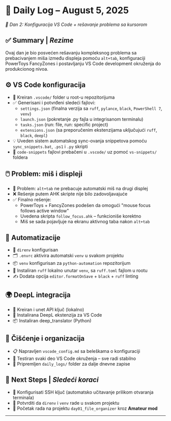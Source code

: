 # 🧠 Daily Log – August 5, 2025  
_📍 Dan 2: Konfiguracija VS Code + rešavanje problema sa kursorom_

## ✅ Summary | _Rezime_
Ovaj dan je bio posvećen rešavanju kompleksnog problema sa prebacivanjem miša između displeja pomoću `alt+tab`, konfiguraciji PowerToys FancyZones i postavljanju VS Code development okruženja do produkcionog nivoa.

## ⚙️ VS Code konfiguracija

- 📁 Kreiran `.vscode/` folder u root-u repozitorijuma
- ✅ Generisani i potvrđeni sledeći fajlovi:
  - `settings.json` (finalna verzija sa `ruff`, `pylance`, `black`, `PowerShell 7`, `venv`)
  - `launch.json` (pokretanje .py fajla u integrisanom terminalu)
  - `tasks.json` (run: file, run: specific project)
  - `extensions.json` (sa preporučenim ekstenzijama uključujući `ruff`, `black`, `deepl`)
- 💡 Uveden sistem automatskog sync-ovanja snippetova pomoću `sync_snippets.bat`, `.ps1` i `.py` skripti
- 📌 `code-snippets` fajlovi prebačeni u `.vscode/` uz pomoć `vs-snippets/` foldera

## 🖱️ Problem: miš i displeji

- 🚫 Problem: `alt+tab` ne prebacuje automatski miš na drugi displej
- ❌ Rešenje putem AHK skripte nije bilo zadovoljavajuće
- ✅ Finalno rešenje:
  - PowerToys + FancyZones podešen da omogući "mouse focus follows active window"
  - Uvedena skripta `follow_focus.ahk` – funkcioniše korektno
  - Miš se sada pojavljuje na ekranu aktivnog taba nakon `alt+tab`

## 🧠 Automatizacije

- 🧩 `direnv` konfigurisan
- 🗂️ `.envrc` aktivira automatski `venv` u svakom projektu
- 📦 `venv` konfigurisan za `python-automation` repozitorijum
- 🐍 Instaliran `ruff` lokalno unutar `venv`, sa `ruff.toml` fajlom u rootu
- ✍️ Dodata opcija `editor.formatOnSave` + `black` + `ruff` linting

## 🌍 DeepL integracija

- 🔑 Kreiran i unet API ključ (lokalno)
- 🧩 Instalirana DeepL ekstenzija za VS Code
- 📦 Instaliran deep_translator (Python)

## 🧹 Čišćenje i organizacija

- 📋 Napravljen `vscode_config.md` sa beleškama o konfiguraciji
- 🧪 Testiran svaki deo VS Code okruženja – sve radi stabilno
- 📁 Pripremljen `daily_logs/` folder za dalje dnevne zapise

## 🧭 Next Steps | _Sledeći koraci_

- 🔐 Konfigurisati SSH ključ (automatsko učitavanje prilikom otvaranja terminala)
- 🧱 Potvrditi da `direnv` i `venv` rade u svakom projektu
- 📆 Početak rada na projektu `day01_file_organizer` kroz **Amateur mod**


---